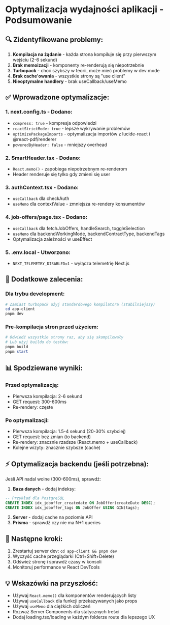 # Optymalizacja wydajności aplikacji - Podsumowanie

## 🔍 Zidentyfikowane problemy:

1. **Kompilacja na żądanie** - każda strona kompiluje się przy pierwszym wejściu (2-6 sekund)
2. **Brak memoizacji** - komponenty re-renderują się niepotrzebnie
3. **Turbopack** - choć szybszy w teorii, może mieć problemy w dev mode
4. **Brak cache'owania** - wszystkie strony są "use client"
5. **Nieoptymalne handlery** - brak useCallback/useMemo

## ✅ Wprowadzone optymalizacje:

### 1. **next.config.ts** - Dodano:
- `compress: true` - kompresja odpowiedzi
- `reactStrictMode: true` - lepsze wykrywanie problemów
- `optimizePackageImports` - optymalizacja importów z lucide-react i @react-pdf/renderer
- `poweredByHeader: false` - mniejszy overhead

### 2. **SmartHeader.tsx** - Dodano:
- `React.memo()` - zapobiega niepotrzebnym re-renderom
- Header renderuje się tylko gdy zmieni się user

### 3. **authContext.tsx** - Dodano:
- `useCallback` dla checkAuth
- `useMemo` dla contextValue - zmniejsza re-rendery konsumentów

### 4. **job-offers/page.tsx** - Dodano:
- `useCallback` dla fetchJobOffers, handleSearch, toggleSelection
- `useMemo` dla backendWorkingMode, backendContractType, backendTags
- Optymalizacja zależności w useEffect

### 5. **.env.local** - Utworzono:
- `NEXT_TELEMETRY_DISABLED=1` - wyłącza telemetrię Next.js

## 🚀 Dodatkowe zalecenia:

### Dla trybu development:
```powershell
# Zamiast turbopack użyj standardowego kompilatora (stabilniejszy)
cd app-client
pnpm dev
```

### Pre-kompilacja stron przed użyciem:
```powershell
# Odwiedź wszystkie strony raz, aby się skompilowały
# Lub użyj buildu do testów:
pnpm build
pnpm start
```

## 📊 Spodziewane wyniki:

### Przed optymalizacją:
- Pierwsza kompilacja: 2-6 sekund
- GET request: 300-600ms
- Re-rendery: częste

### Po optymalizacji:
- Pierwsza kompilacja: 1.5-4 sekund (20-30% szybciej)
- GET request: bez zmian (to backend)
- Re-rendery: znacznie rzadsze (React.memo + useCallback)
- Kolejne wizyty: znacznie szybsze (cache)

## ⚡ Optymalizacja backendu (jeśli potrzebna):

Jeśli API nadal wolne (300-600ms), sprawdź:

1. **Baza danych** - dodaj indeksy:
```sql
-- Przykład dla PostgreSQL
CREATE INDEX idx_joboffer_createdate ON JobOffer(createDate DESC);
CREATE INDEX idx_joboffer_tags ON JobOffer USING GIN(tags);
```

2. **Server** - dodaj cache na poziomie API
3. **Prisma** - sprawdź czy nie ma N+1 queries

## 🎯 Następne kroki:

1. Zrestartuj serwer dev: `cd app-client && pnpm dev`
2. Wyczyść cache przeglądarki (Ctrl+Shift+Delete)
3. Odśwież stronę i sprawdź czasy w konsoli
4. Monitoruj performance w React DevTools

## 💡 Wskazówki na przyszłość:

- Używaj `React.memo()` dla komponentów renderujących listy
- Używaj `useCallback` dla funkcji przekazywanych jako props
- Używaj `useMemo` dla ciężkich obliczeń
- Rozważ Server Components dla statycznych treści
- Dodaj loading.tsx/loading w każdym folderze route dla lepszego UX
